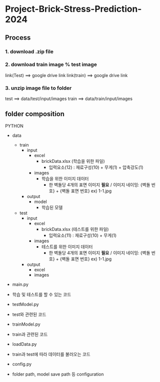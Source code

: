 # Project-Brick-Stress-Prediction-2024

## Process

### 1. download .zip file

### 2. download train image % test image
link(Test) ==> google drive link
link(train) ==> google drive link

### 3. unzip image file to folder
test ==> data/test/input/images
train ==> data/train/input/images


## folder composition
PYTHON
 - data
   - train
     - input
       - excel
         - brickData.xlsx (학습을 위한 파일)
           * 입력요소(12) : 재료구성(10) + 무게(1) + 압축강도(1)
       - images
         - 학습을 위한 이미지 데이터
           * 한 벽돌당 4개의 표면 이미지 **필요** / 이미지 네이밍: {벽돌 번호} + {벽돌 표면 번호} ex) 1-1.jpg
     - output
       - model
         - 학습된 모델
   - test
     - input
       - excel
         - brickData.xlsx (테스트를 위한 파일)
           * 입력요소(11) : 재료구성(10) + 무게(1)
       - images
         - 테스트를 위한 이미지 데이터
           * 한 벽돌당 4개의 표면 이미지 **필요** / 이미지 네이밍: {벽돌 번호} + {벽돌 표면 번호} ex) 1-1.jpg
     - output
       - excel
       - images

- main.py
* 학습 및 테스트를 할 수 있는 코드

- testModel.py
* test와 관련된 코드

- trainModel.py
* train과 관련된 코드

- loadData.py
* train과 test에 따라 데이터를 불러오는 코드

- config.py
* folder path, model save path 등 configuration
